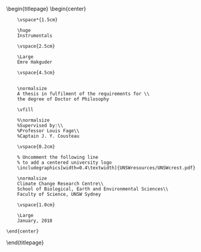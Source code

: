 <!--
For latest UNSW requirements see here:
https://research.unsw.edu.au/thesis-submission

For Thesis Format Guide see here:
https://research.unsw.edu.au/sites/default/files/documents/thesis_format_guide_-_most_recent_vers_10.pdf

Except where otherwise noted, content in this thesis is licensed under a Creative Commons Attribution 4.0 License (http://creativecommons.org/licenses/by/4.0), which permits unrestricted use, distribution, and reproduction in any medium, provided the original work is properly cited. Copyright 2015,Tom Pollard.

ammended for UNSW by Mathew Lipson, 2018
-->

\begin{titlepage}
    \begin{center}

        \vspace*{1.5cm}
        
        \huge
        Instrumentals
        
        \vspace{2.5cm}
        
        \Large
        Emre Hakguder

        \vspace{4.5cm}


        \normalsize
        A thesis in fulfilment of the requirements for \\
        the degree of Doctor of Philosophy
        
        \vfill
        
        %\normalsize
        %Supervised by:\\
        %Professor Louis Fage\\
        %Captain J. Y. Cousteau

        \vspace{0.2cm}

        % Uncomment the following line
        % to add a centered university logo
        \includegraphics[width=0.4\textwidth]{UNSWresources/UNSWcrest.pdf}
        
        \normalsize
        Climate Change Research Centre\\
        School of Biological, Earth and Environmental Sciences\\
        Faculty of Science, UNSW Sydney

        \vspace{1.0cm}

        \Large
        January, 2018

    \end{center}
\end{titlepage}
